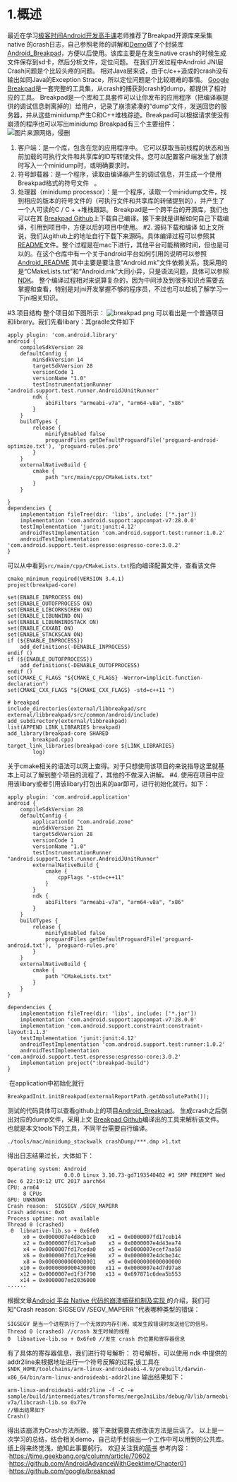 # 1.概述
最近在学习[极客时间Android开发高手课](https://time.geekbang.org/column/article/70602)老师推荐了Breakpad开源库来采集native 的crash日志，自己参照老师的讲解和[Demo](https://github.com/AndroidAdvanceWithGeektime/Chapter01)做了个封装库[Android_Breakpad](https://github.com/devzhan/Breakpad)，方便以后使用。该库主要是在发生native crash的时候生成文件保存到sd卡，然后分析文件，定位问题。
在我们开发过程中Android JNI层Crash问题是个比较头疼的问题。
相对Java层来说，由于c/c++造成的crash没有输出如同Java的Exception Strace，所以定位问题是个比较艰难的事情。
[Google Breakpad](https://chromium.googlesource.com/breakpad/breakpad)是一套完整的工具集，从crash的捕获到crash的dump，都提供了相对应的工具。
 Breakpad是一个库和工具套件可以让你发布的应用程序（把编译器提供的调试信息剥离掉的）给用户，记录了崩溃紧凑的“dump”文件，发送回您的服务器，并从这些minidump产生C和C++堆栈踪迹。Breakpad可以根据请求使没有崩溃的程序也可以写出minidump
Breakpad有三个主要组件：
![图片来源网络，侵删](https://upload-images.jianshu.io/upload_images/1594504-2b0f3afa713ca482.png?imageMogr2/auto-orient/strip%7CimageView2/2/w/1240)
1. 客户端：是一个库，包含在您的应用程序中。 它可以获取当前线程的状态和当前加载的可执行文件和共享库的ID写转储文件。您可以配置客户端发生了崩溃时写入一个minidump时，或明确要求时。
2. 符号卸载器：是一个程序，读取由编译器产生的调试信息，并生成一个使用Breakpad格式的符号文件   。
3.  处理器（minidump processor）：是一个程序，读取一个minidump文件，找到相应的版本的符号文件的（可执行文件和共享库的转储提到的），并产生了一个人可读的C / C + +堆栈跟踪。
Breakpad是一个跨平台的开源库，我们也可以在其 [Breakpad Github](https://github.com/google/breakpad)上下载自己编译。接下来就是讲解如何自己下载编译，引用到项目中，方便以后的项目中使用。
#2. 源码下载和编译
如上文所说，我们从github上的地址自行下载下来源码。具体编译过程可以参照其[README](https://github.com/google/breakpad/blob/master/README.md)文件。整个过程是在mac下进行，其他平台可能稍微时间，但也是可以的。在这个仓库中有一个关于android平台如何引用的说明可以参照
[Android_README](https://github.com/google/breakpad/blob/master/README.ANDROID)
其中主要是要注意“Android.mk”文件依赖关系。我采用的是“CMakeLists.txt”和“Android.mk”大同小异，只是语法问题，具体可以参照[NDK](https://developer.android.google.cn/ndk/)。
整个编译过程相对来说算复杂的，因为中间涉及到很多知识点需要去掌握和查看，特别是对jni开发掌握不够的程序员，不过也可以趁机了解学习一下jni相关知识。

#3.项目结构
整个项目如下图所示：
![breakpad.png](https://upload-images.jianshu.io/upload_images/1594504-e8a36a750c98b33e.png?imageMogr2/auto-orient/strip%7CimageView2/2/w/1240)
可以看出是一个普通项目和library。我们先看libary：其gradle文件如下
```
apply plugin: 'com.android.library'
android {
    compileSdkVersion 28
    defaultConfig {
        minSdkVersion 14
        targetSdkVersion 28
        versionCode 1
        versionName "1.0"
        testInstrumentationRunner "android.support.test.runner.AndroidJUnitRunner"
        ndk {
            abiFilters "armeabi-v7a", "arm64-v8a", "x86"
        }
    }
    buildTypes {
        release {
            minifyEnabled false
            proguardFiles getDefaultProguardFile('proguard-android-optimize.txt'), 'proguard-rules.pro'
        }
    }
    externalNativeBuild {
        cmake {
            path "src/main/cpp/CMakeLists.txt"
        }
    }

}
dependencies {
    implementation fileTree(dir: 'libs', include: ['*.jar'])
    implementation 'com.android.support:appcompat-v7:28.0.0'
    testImplementation 'junit:junit:4.12'
    androidTestImplementation 'com.android.support.test:runner:1.0.2'
    androidTestImplementation 'com.android.support.test.espresso:espresso-core:3.0.2'
}
```
可以从中看到```src/main/cpp/CMakeLists.txt```指向编译配置文件，查看该文件
```
cmake_minimum_required(VERSION 3.4.1)
project(breakpad-core)

set(ENABLE_INPROCESS ON)
set(ENABLE_OUTOFPROCESS ON)
set(ENABLE_LIBCORKSCREW ON)
set(ENABLE_LIBUNWIND ON)
set(ENABLE_LIBUNWINDSTACK ON)
set(ENABLE_CXXABI ON)
set(ENABLE_STACKSCAN ON)
if (${ENABLE_INPROCESS})
    add_definitions(-DENABLE_INPROCESS)
endif ()
if (${ENABLE_OUTOFPROCESS})
    add_definitions(-DENABLE_OUTOFPROCESS)
endif ()
set(CMAKE_C_FLAGS "${CMAKE_C_FLAGS} -Werror=implicit-function-declaration")
set(CMAKE_CXX_FLAGS "${CMAKE_CXX_FLAGS} -std=c++11 ")

# breakpad
include_directories(external/libbreakpad/src external/libbreakpad/src/common/android/include)
add_subdirectory(external/libbreakpad)
list(APPEND LINK_LIBRARIES breakpad)
add_library(breakpad-core SHARED
        breakpad.cpp)
target_link_libraries(breakpad-core ${LINK_LIBRARIES}
        log)
```
关于cmake相关的语法可以网上查得。对于只想使用该项目的来说指导这里就基本上可以了解到整个项目的流程了，其他的不做深入讲解。
#4. 使用在项目中应用该libary或者引用该libary打包出来的aar即可，进行初始化就行。如下：
```
apply plugin: 'com.android.application'
android {
    compileSdkVersion 28
    defaultConfig {
        applicationId "com.android.zone"
        minSdkVersion 21
        targetSdkVersion 28
        versionCode 1
        versionName "1.0"
        testInstrumentationRunner "android.support.test.runner.AndroidJUnitRunner"
        externalNativeBuild {
            cmake {
                cppFlags "-std=c++11"
            }
        }
        ndk {
            abiFilters "armeabi-v7a", "arm64-v8a", "x86"
        }
    }
    buildTypes {
        release {
            minifyEnabled false
            proguardFiles getDefaultProguardFile('proguard-android.txt'), 'proguard-rules.pro'
        }
    }
    externalNativeBuild {
        cmake {
            path "CMakeLists.txt"
        }
    }
}

dependencies {
    implementation fileTree(dir: 'libs', include: ['*.jar'])
    implementation 'com.android.support:appcompat-v7:28.0.0'
    implementation 'com.android.support.constraint:constraint-layout:1.1.3'
    testImplementation 'junit:junit:4.12'
    androidTestImplementation 'com.android.support.test:runner:1.0.2'
    androidTestImplementation 'com.android.support.test.espresso:espresso-core:3.0.2'
    implementation project(":breakpad-build")
}
```
 在application中初始化就行
``` 
BreakpadInit.initBreakpad(externalReportPath.getAbsolutePath());
```
测试的代码具体可以查看github上的项目[Android_Breakpad](https://github.com/devzhan/Breakpad)。
生成crash之后倒出对应的dump文件，采用上文 [Breakpad Github](https://github.com/google/breakpad)编译出的工具来解析该文件。
也就是本文tools下的工具，不同平台需要自行编译。
``` 
./tools/mac/minidump_stackwalk crashDump/***.dmp >1.txt 
```
得出日志结果过长，大体如下：
```
Operating system: Android
                  0.0.0 Linux 3.10.73-gd7193540482 #1 SMP PREEMPT Wed Dec 6 22:19:12 UTC 2017 aarch64
CPU: arm64
     8 CPUs
GPU: UNKNOWN
Crash reason:  SIGSEGV /SEGV_MAPERR
Crash address: 0x0
Process uptime: not available
Thread 0 (crashed)
 0  libnative-lib.so + 0x6fe0
     x0 = 0x0000007e4d8cb1c0    x1 = 0x0000007fd17ceb14
     x2 = 0x0000007fd17ceba0    x3 = 0x0000007e4d43ea74
     x4 = 0x0000007fd17ceda0    x5 = 0x0000007ecef7aa58
     x6 = 0x0000007fd17ce990    x7 = 0x0000007e4dcbe34c
     x8 = 0x0000000000000001    x9 = 0x0000000000000000
    x10 = 0x0000000000430000   x11 = 0x0000007e4d7d97a8
    x12 = 0x0000007ed1f3f790   x13 = 0x697871c6dea5b553
    x14 = 0x0000007ed2036000   
······
```
根据文章[Android 平台 Native 代码的崩溃捕获机制及实现
](https://mp.weixin.qq.com/s/g-WzYF3wWAljok1XjPoo7w?)的介绍，我们可知“Crash reason:  SIGSEGV /SEGV_MAPERR
”代表哪种类型的错误：
  ```
SIGSEGV 是当一个进程执行了一个无效的内存引用，或发生段错误时发送给它的信号。
Thread 0 (crashed) //crash 发生时候的线程
  0  libnative-lib.so + 0x6fe0 //发生 crash 的位置和寄存器信息
```
有了具体的寄存器信息，我们进行符号解析：
符号解析，可以使用 ndk 中提供的addr2line来根据地址进行一个符号反解的过程,该工具在
``` $NDK_HOME/toolchains/arm-linux-androideabi-4.9/prebuilt/darwin-x86_64/bin/arm-linux-androideabi-addr2line```
输出结果如下：
 ```
arm-linux-androideabi-addr2line -f -C -e sample/build/intermediates/transforms/mergeJniLibs/debug/0/lib/armeabi-v7a/libcrash-lib.so 0x77e                           
//输出结果如下
Crash()
```
得出该崩溃为Crash方法所致，接下来就需要去修改该方法是后话了。
以上是一次学习的总结，结合相关demo，自己动手封装出一个工作中可以用到的公共库。
纸上得来终觉浅，绝知此事要躬行。
欢迎关注我的[简书](https://time.geekbang.org/column/article/70602)
参考内容：
·https://time.geekbang.org/column/article/70602
·https://github.com/AndroidAdvanceWithGeektime/Chapter01
·https://github.com/google/breakpad



